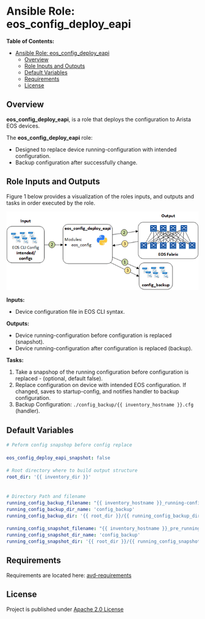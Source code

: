 # Ansible Role: eos_config_deploy_eapi

**Table of Contents:**

- [Ansible Role: eos_config_deploy_eapi](#ansible-role-eos_config_deploy_eapi)
  - [Overview](#overview)
  - [Role Inputs and Outputs](#role-inputs-and-outputs)
  - [Default Variables](#default-variables)
  - [Requirements](#requirements)
  - [License](#license)

## Overview

**eos_config_deploy_eapi**, is a role that deploys the configuration to Arista EOS devices.

The **eos_config_deploy_eapi** role:

- Designed to replace device running-configuration with intended configuration.
- Backup configuration after successfully change.

## Role Inputs and Outputs

Figure 1 below provides a visualization of the roles inputs, and outputs and tasks in order executed by the role.

![Figure 1: Ansible Role eos_config_deploy_eapi](media/role_eos_config_deploy_eapi.gif)

**Inputs:**

- Device configuration file in EOS CLI syntax.

**Outputs:**

- Device running-configuration before configuration is replaced (snapshot).
- Device running-configuration after configuration is replaced (backup).

**Tasks:**

1. Take a snapshop of the running configuration before configuration is replaced - (optional, default false).
2. Replace configuration on device with intended EOS configuration. If changed, saves to startup-config, and notifies handler to backup configuration.
3. Backup Configuration: `./config_backup/{{ inventory_hostname }}.cfg` (handler).

## Default Variables

```yaml
# Peform config snapshop before config replace

eos_config_deploy_eapi_snapshot: false

# Root directory where to build output structure
root_dir: '{{ inventory_dir }}'


# Directory Path and filename
running_config_backup_filename: "{{ inventory_hostname }}_running-config.conf"
running_config_backup_dir_name: 'config_backup'
running_config_backup_dir: '{{ root_dir }}/{{ running_config_backup_dir_name }}'

running_config_snapshot_filename: "{{ inventory_hostname }}_pre_running-config.conf"
running_config_snapshot_dir_name: 'config_backup'
running_config_snapshot_dir: '{{ root_dir }}/{{ running_config_snapshot_dir_name }}'
```

## Requirements

Requirements are located here: [avd-requirements](../../README.md#Requirements)

## License

Project is published under [Apache 2.0 License](../../LICENSE)
